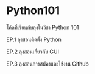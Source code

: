 # Python101
โค้ดที่เรียนกับลุงในวิชา Python 101


EP.1 ลุงสอนติดตั้ง Python

EP.2 ลุงสอนเกี่ยวกับ GUI

EP.3 ลุงสอนการสมัครและใช้งาน Github
